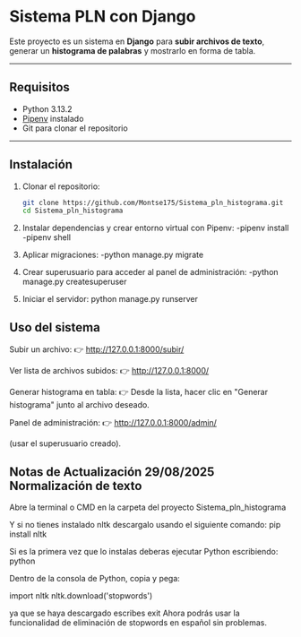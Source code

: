 # Sistema PLN con Django

Este proyecto es un sistema en **Django** para **subir archivos de texto**, generar un **histograma de palabras** y mostrarlo en forma de tabla.  

---

## Requisitos
- Python 3.13.2 
- [Pipenv](https://pipenv.pypa.io/en/latest/) instalado   
- Git para clonar el repositorio  

---

##  Instalación

1. Clonar el repositorio:
   ```bash
   git clone https://github.com/Montse175/Sistema_pln_histograma.git
   cd Sistema_pln_histograma
2. Instalar dependencias y crear entorno virtual con Pipenv:
-pipenv install
-pipenv shell

3. Aplicar migraciones:
-python manage.py migrate

4. Crear superusuario para acceder al panel de administración:
-python manage.py createsuperuser

5. Iniciar el servidor:
python manage.py runserver

## Uso del sistema

Subir un archivo:
👉 http://127.0.0.1:8000/subir/

Ver lista de archivos subidos:
👉 http://127.0.0.1:8000/

Generar histograma en tabla:
👉 Desde la lista, hacer clic en "Generar histograma" junto al archivo deseado.

Panel de administración:
👉 http://127.0.0.1:8000/admin/

(usar el superusuario creado).

## Notas de Actualización 29/08/2025 Normalización de texto

Abre la terminal o CMD en la carpeta del proyecto Sistema_pln_histograma

Y si no tienes instalado nltk descargalo usando el siguiente comando:
pip install nltk

Si es la primera vez que lo instalas deberas ejecutar Python escribiendo:
python

Dentro de la consola de Python, copia y pega:

import nltk
nltk.download('stopwords')

ya que se haya descargado escribes exit
Ahora podrás usar la funcionalidad de eliminación de stopwords en español sin problemas.






